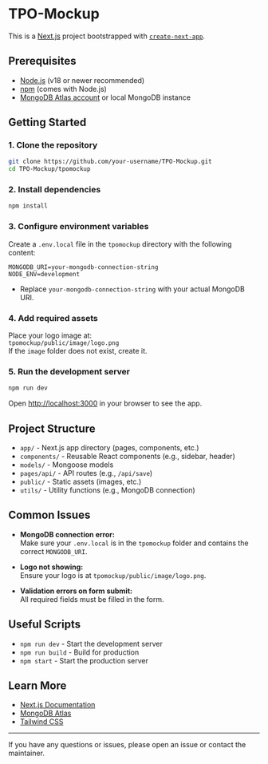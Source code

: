 # TPO-Mockup

This is a [Next.js](https://nextjs.org) project bootstrapped with [`create-next-app`](https://nextjs.org/docs/app/api-reference/cli/create-next-app).

## Prerequisites

- [Node.js](https://nodejs.org/) (v18 or newer recommended)
- [npm](https://www.npmjs.com/) (comes with Node.js)
- [MongoDB Atlas account](https://www.mongodb.com/cloud/atlas) or local MongoDB instance

## Getting Started

### 1. Clone the repository

```bash
git clone https://github.com/your-username/TPO-Mockup.git
cd TPO-Mockup/tpomockup
```

### 2. Install dependencies

```bash
npm install
```

### 3. Configure environment variables

Create a `.env.local` file in the `tpomockup` directory with the following content:

```
MONGODB_URI=your-mongodb-connection-string
NODE_ENV=development
```

- Replace `your-mongodb-connection-string` with your actual MongoDB URI.

### 4. Add required assets

Place your logo image at:  
`tpomockup/public/image/logo.png`  
If the `image` folder does not exist, create it.

### 5. Run the development server

```bash
npm run dev
```

Open [http://localhost:3000](http://localhost:3000) in your browser to see the app.

## Project Structure

- `app/` - Next.js app directory (pages, components, etc.)
- `components/` - Reusable React components (e.g., sidebar, header)
- `models/` - Mongoose models
- `pages/api/` - API routes (e.g., `/api/save`)
- `public/` - Static assets (images, etc.)
- `utils/` - Utility functions (e.g., MongoDB connection)

## Common Issues

- **MongoDB connection error:**  
  Make sure your `.env.local` is in the `tpomockup` folder and contains the correct `MONGODB_URI`.

- **Logo not showing:**  
  Ensure your logo is at `tpomockup/public/image/logo.png`.

- **Validation errors on form submit:**  
  All required fields must be filled in the form.

## Useful Scripts

- `npm run dev` - Start the development server
- `npm run build` - Build for production
- `npm start` - Start the production server

## Learn More

- [Next.js Documentation](https://nextjs.org/docs)
- [MongoDB Atlas](https://www.mongodb.com/cloud/atlas)
- [Tailwind CSS](https://tailwindcss.com/docs/installation)

---

If you have any questions or issues, please open an issue or contact the maintainer.
